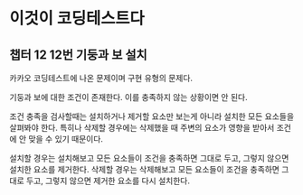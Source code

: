 # 이것이 코딩테스트다

## 챕터 12 12번 기둥과 보 설치

카카오 코딩테스트에 나온 문제이며 구현 유형의 문제다.

기둥과 보에 대한 조건이 존재한다. 이를 충족하지 않는 상황이면 안 된다.

조건 충족을 검사할때는 설치하거나 제거할 요소만 보는게 아니라 설치한 모든 요소들을 살펴봐야 한다. 특히나 삭제할 경우에는 삭제했을 때 주변의 요소가 영향을 받아서 조건에 안 맞을 수 있기 때문이다.

설치할 경우는 설치해보고 모든 요소들이 조건을 충족하면 그대로 두고, 그렇지 않으면 설치한 요소를 제거한다. 삭제할 경우는 삭제해보고 모든 요소들이 조건을 충족하면 그대로 두고, 그렇지 않으면 제거한 요소를 다시 설치한다.

